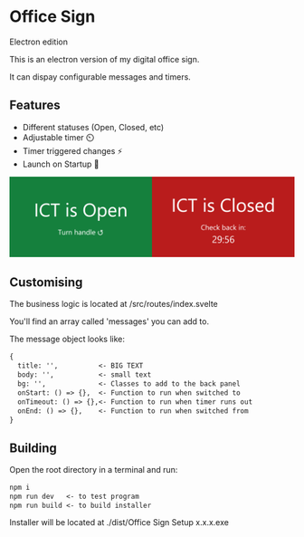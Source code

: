 # Office Sign
Electron edition

This is an electron version of my digital office sign.

It can dispay configurable messages and timers.

## Features
- Different statuses (Open, Closed, etc) 
- Adjustable timer ⏲️
- Timer triggered changes ⚡
- Launch on Startup 🌅

![Open and Closed](etc/screen1.png)

## Customising
The business logic is located at /src/routes/index.svelte

You'll find an array called 'messages' you can add to.

The message object looks like:
```
{
  title: '',          <- BIG TEXT
  body: '',           <- small text
  bg: '',             <- Classes to add to the back panel
  onStart: () => {},  <- Function to run when switched to
  onTimeout: () => {},<- Function to run when timer runs out
  onEnd: () => {},    <- Function to run when switched from
}
```

## Building
Open the root directory in a terminal and run:
```
npm i
npm run dev   <- to test program
npm run build <- to build installer
```
Installer will be located at ./dist/Office Sign Setup x.x.x.exe
